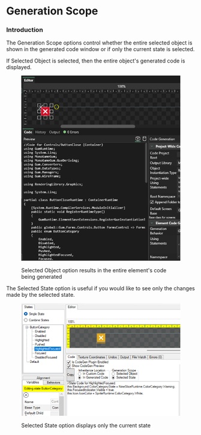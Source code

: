 # Generation Scope

### Introduction

The Generation Scope options control whether the entire selected object is shown in the generated code window or if only the current state is selected.

If Selected Object is selected, then the entire object's generated code is displayed.

<figure><img src="../../.gitbook/assets/30_06 11 43.png" alt=""><figcaption><p>Selected Object option results in the entire element's code being generated</p></figcaption></figure>

The Selected State option is useful if you would like to see only the changes made by the selected state.

<figure><img src="../../.gitbook/assets/image (1) (1) (1) (1) (1) (1) (1) (1) (1) (1) (1) (1) (1) (1) (1) (1) (1) (1) (1) (1) (1) (1) (1) (1) (1) (1) (1) (1) (1).png" alt=""><figcaption><p>Selected State option displays only the current state</p></figcaption></figure>
